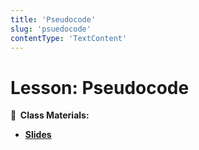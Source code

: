 ```yaml
---
title: 'Pseudocode'
slug: 'psuedocode'
contentType: 'TextContent'
---
```


<!-- .slide: data-background="./Images/header.svg" data-background-repeat="none" data-background-size="40% 40%" data-background-position="center 10%" class="header" -->

# Lesson: Pseudocode

<!-- Put a link to the slides so that students can find them -->

**📝 &nbsp;Class Materials:**

<!-- Put a link to the slides -->

- [**Slides**](https://docs.google.com/presentation/d/1lx8f6o8RVlhGP6IuttuP1sZnIzP9jgGXvnN0byC6H1Y/edit?usp=sharing)

<!-- > -->
